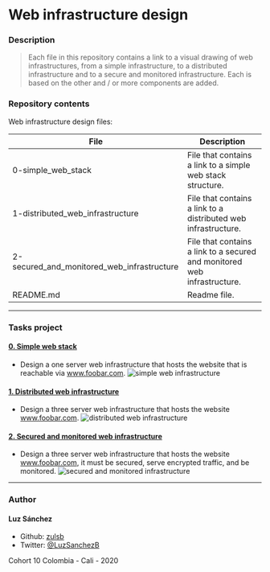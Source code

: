 # Web infrastructure design
### Description
> Each file in this repository contains a link to a visual drawing of web infrastructures,
> from a simple infrastructure, to a distributed infrastructure and to a secure and monitored infrastructure. 
> Each is based on the other and / or more components are added.
### Repository contents
Web infrastructure design files:

|   **File**   |   **Description**   |
| -------------- | --------------------- |
|0-simple_web_stack | File that contains a link to a simple web stack structure. |
|1-distributed_web_infrastructure | File that contains a link to a distributed web infrastructure. |
|2-secured_and_monitored_web_infrastructure | File that contains a link to a secured and monitored web infrastructure. |
|README.md | Readme file. |
---
### Tasks project
#### [0. Simple web stack](./0-simple_web_stack)
* Design a one server web infrastructure that hosts the website that is reachable via www.foobar.com.
![simple web infrastructure](https://www.iebschool.com/blog/youtube-red-ha-llegado-para-quedarse-redes-sociales/)
#### [1. Distributed web infrastructure](./1-distributed_web_infrastructure)
* Design a three server web infrastructure that hosts the website www.foobar.com.
![distributed web infrastructure](https://drive.google.com/file/d/1R1ZeFN5cQG2-9i0iWiwwKZjDTYDNegnK/view)
#### [2. Secured and monitored web infrastructure](./2-secured_and_monitored_web_infrastructure)
* Design a three server web infrastructure that hosts the website www.foobar.com, it must be secured, serve encrypted traffic, and be monitored.
![secured and monitored infrastructure](https://drive.google.com/file/d/1kLLj-elJ4Rw3XuhU3HXV2K86fEpOGfRA/view)
---
### Author
#### Luz Sánchez
- Github: [zulsb](https://github.com/zulsb)
- Twitter: [@LuzSanchezB](https://twitter.com/LuzSanchezB)

Cohort 10
Colombia - Cali - 2020